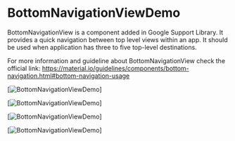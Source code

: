 # BottomNavigationViewDemo
BottomNavigationView is a component added in Google Support Library. It provides a quick navigation between top level views within an app. It should be used when application has three to five top-level destinations.

For more information and guideline about BottomNavigationView check the official link: https://material.io/guidelines/components/bottom-navigation.html#bottom-navigation-usage


[![BottomNavigationViewDemo](https://github.com/pmahsky/BottomNavigationViewDemo/blob/master/Screenshots/Screenshot_1.jpg)]

[![BottomNavigationViewDemo](https://github.com/pmahsky/BottomNavigationViewDemo/blob/master/Screenshots/Screenshot_2.jpg)]

[![BottomNavigationViewDemo](https://github.com/pmahsky/BottomNavigationViewDemo/blob/master/Screenshots/Screenshot_3.jpg)]

[![BottomNavigationViewDemo](https://github.com/pmahsky/BottomNavigationViewDemo/blob/master/Screenshots/Screenshot_4.jpg)]
